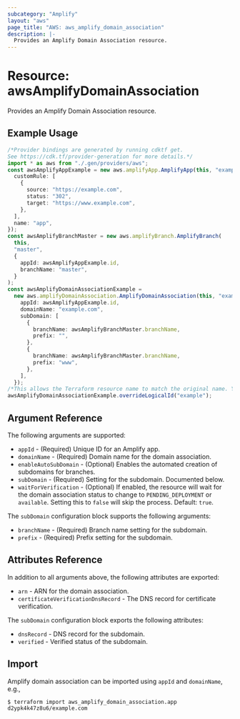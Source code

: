 ```yaml
---
subcategory: "Amplify"
layout: "aws"
page_title: "AWS: aws_amplify_domain_association"
description: |-
  Provides an Amplify Domain Association resource.
---
```


# Resource: awsAmplifyDomainAssociation

Provides an Amplify Domain Association resource.

## Example Usage

```typescript
/*Provider bindings are generated by running cdktf get.
See https://cdk.tf/provider-generation for more details.*/
import * as aws from "./.gen/providers/aws";
const awsAmplifyAppExample = new aws.amplifyApp.AmplifyApp(this, "example", {
  customRule: [
    {
      source: "https://example.com",
      status: "302",
      target: "https://www.example.com",
    },
  ],
  name: "app",
});
const awsAmplifyBranchMaster = new aws.amplifyBranch.AmplifyBranch(
  this,
  "master",
  {
    appId: awsAmplifyAppExample.id,
    branchName: "master",
  }
);
const awsAmplifyDomainAssociationExample =
  new aws.amplifyDomainAssociation.AmplifyDomainAssociation(this, "example_2", {
    appId: awsAmplifyAppExample.id,
    domainName: "example.com",
    subDomain: [
      {
        branchName: awsAmplifyBranchMaster.branchName,
        prefix: "",
      },
      {
        branchName: awsAmplifyBranchMaster.branchName,
        prefix: "www",
      },
    ],
  });
/*This allows the Terraform resource name to match the original name. You can remove the call if you don't need them to match.*/
awsAmplifyDomainAssociationExample.overrideLogicalId("example");

```

## Argument Reference

The following arguments are supported:

* `appId` - (Required) Unique ID for an Amplify app.
* `domainName` - (Required) Domain name for the domain association.
* `enableAutoSubDomain` - (Optional) Enables the automated creation of subdomains for branches.
* `subDomain` - (Required) Setting for the subdomain. Documented below.
* `waitForVerification` - (Optional) If enabled, the resource will wait for the domain association status to change to `PENDING_DEPLOYMENT` or `available`. Setting this to `false` will skip the process. Default: `true`.

The `subDomain` configuration block supports the following arguments:

* `branchName` - (Required) Branch name setting for the subdomain.
* `prefix` - (Required) Prefix setting for the subdomain.

## Attributes Reference

In addition to all arguments above, the following attributes are exported:

* `arn` - ARN for the domain association.
* `certificateVerificationDnsRecord` - The DNS record for certificate verification.

The `subDomain` configuration block exports the following attributes:

* `dnsRecord` - DNS record for the subdomain.
* `verified` - Verified status of the subdomain.

## Import

Amplify domain association can be imported using `appId` and `domainName`, e.g.,

```console
$ terraform import aws_amplify_domain_association.app d2ypk4k47z8u6/example.com
```
